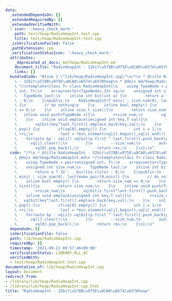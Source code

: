 ```yaml
---
data:
  _extendedDependsOn: []
  _extendedRequiredBy: []
  _extendedVerifiedWith:
  - icon: ':heavy_check_mark:'
    path: test/heap/RadixHeapInt.test.cpp
    title: test/heap/RadixHeapInt.test.cpp
  _isVerificationFailed: false
  _pathExtension: cpp
  _verificationStatusIcon: ':heavy_check_mark:'
  attributes:
    _deprecated_at_docs: md/heap/RadixHeapInt.md
    document_title: "RadixHeapInt - 32bit\u578B\u975E\u8CA0\u6574\u6570heap"
    links: []
  bundledCode: "#line 1 \"lib/heap/RadixHeapInt.cpp\"\n/*\n * @title RadixHeapInt\
    \ - 32bit\u578B\u975E\u8CA0\u6574\u6570heap\n * @docs md/heap/RadixHeapInt.md\n\
    \ */\ntemplate<class T> class RadixHeapInt{\n    using TypeNode = pair<unsigned\
    \ int, T>;\n    array<vector<TypeNode>,33> vq;\n    unsigned int size_num;\n \
    \   TypeNode last;\n    inline int bit(int a) {\n        return a ? 32 - __builtin_clz(a)\
    \ : 0;\n    }\npublic:\n    RadixHeapInt(T mini) : size_num(0), last(make_pair(0,mini))\
    \ {\n        // do nothing\n    }\n    inline bool empty() {\n        return size_num\
    \ == 0;\n    }\n    inline size_t size(){\n        return size_num;\n    }\n \
    \   inline void push(TypeNode x){\n        ++size_num;\n        vq[bit(x.first^last.first)].push_back(x);\n\
    \    }\n    inline void emplace(unsigned int key,T val){\n        ++size_num;\n\
    \        vq[bit(key^last.first)].emplace_back(key,val);\n    }\n    inline TypeNode\
    \ pop() {\n        if(vq[0].empty()) {\n            int i = 1;\n            while(vq[i].empty())\
    \ ++i;\n            last = *min_element(vq[i].begin(),vq[i].end());\n        \
    \    for(auto &p : vq[i]) vq[bit(p.first ^ last.first)].push_back(p);\n      \
    \      vq[i].clear();\n        }\n        --size_num;\n        auto res = vq[0].back();\n\
    \        vq[0].pop_back();\n        return res;\n    }\n};\n"
  code: "/*\n * @title RadixHeapInt - 32bit\u578B\u975E\u8CA0\u6574\u6570heap\n *\
    \ @docs md/heap/RadixHeapInt.md\n */\ntemplate<class T> class RadixHeapInt{\n\
    \    using TypeNode = pair<unsigned int, T>;\n    array<vector<TypeNode>,33> vq;\n\
    \    unsigned int size_num;\n    TypeNode last;\n    inline int bit(int a) {\n\
    \        return a ? 32 - __builtin_clz(a) : 0;\n    }\npublic:\n    RadixHeapInt(T\
    \ mini) : size_num(0), last(make_pair(0,mini)) {\n        // do nothing\n    }\n\
    \    inline bool empty() {\n        return size_num == 0;\n    }\n    inline size_t\
    \ size(){\n        return size_num;\n    }\n    inline void push(TypeNode x){\n\
    \        ++size_num;\n        vq[bit(x.first^last.first)].push_back(x);\n    }\n\
    \    inline void emplace(unsigned int key,T val){\n        ++size_num;\n     \
    \   vq[bit(key^last.first)].emplace_back(key,val);\n    }\n    inline TypeNode\
    \ pop() {\n        if(vq[0].empty()) {\n            int i = 1;\n            while(vq[i].empty())\
    \ ++i;\n            last = *min_element(vq[i].begin(),vq[i].end());\n        \
    \    for(auto &p : vq[i]) vq[bit(p.first ^ last.first)].push_back(p);\n      \
    \      vq[i].clear();\n        }\n        --size_num;\n        auto res = vq[0].back();\n\
    \        vq[0].pop_back();\n        return res;\n    }\n};\n"
  dependsOn: []
  isVerificationFile: false
  path: lib/heap/RadixHeapInt.cpp
  requiredBy: []
  timestamp: '2021-09-21 09:57:46+09:00'
  verificationStatus: LIBRARY_ALL_AC
  verifiedWith:
  - test/heap/RadixHeapInt.test.cpp
documentation_of: lib/heap/RadixHeapInt.cpp
layout: document
redirect_from:
- /library/lib/heap/RadixHeapInt.cpp
- /library/lib/heap/RadixHeapInt.cpp.html
title: "RadixHeapInt - 32bit\u578B\u975E\u8CA0\u6574\u6570heap"
---
```

